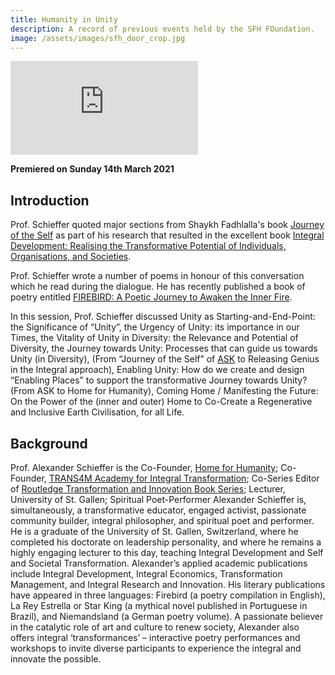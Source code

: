 ```yaml
---
title: Humanity in Unity
description: A record of previous events held by the SFH FOundation.
image: /assets/images/sfh_door_crop.jpg
---
```


<iframe class="video-frame" src="https://www.youtube.com/embed/EZGSFY7TJq0" title="YouTube video player" frameborder="0" allow="accelerometer; autoplay; clipboard-write; encrypted-media; gyroscope; picture-in-picture" allowfullscreen></iframe>

**Premiered on Sunday 14th March 2021**

## Introduction

Prof. Schieffer quoted major sections from Shaykh Fadhlalla's book <a href="https://zahrapublications.pub/book-TheJourneyOfTheSelf.php#bookTitle" target="_blank">Journey of the Self</a> as part of his research that resulted in the excellent book <a href="https://www.amazon.com/Integral-Development-Transformative-Organisations-Transformation-ebook/dp/B01G2BGPY0/ref=sr_1_1?dchild=1&amp;keywords=integral+development+schieffer&amp;qid=1614863911&amp;sr=8-1" target="_blank">Integral Development: Realising the Transformative Potential of Individuals, Organisations, and Societies</a>.  

Prof. Schieffer wrote a number of poems in honour of this conversation which he read during the dialogue. He has recently published a book of poetry entitled <a href="https://www.amazon.com/Firebird-Alexander-Schieffer/dp/2956051709/ref=sr_1_1?dchild=1&amp;keywords=firebird+schieffer&amp;qid=1614864040&amp;sr=8-1" target="_blank">FIREBIRD: A Poetic Journey to Awaken the Inner Fire</a>.  

In this session, Prof. Schieffer discussed Unity as Starting-and-End-Point: the Significance of “Unity”, the Urgency of Unity: its importance in our Times, the Vitality of Unity in Diversity: the Relevance and Potential of Diversity, the Journey towards Unity: Processes that can guide us towards Unity (in Diversity), (From “Journey of the Self” of [ASK](../ask) to Releasing Genius in the Integral approach), Enabling Unity: How do we create and design “Enabling Places” to support the transformative Journey towards Unity? (From ASK to Home for Humanity), Coming Home / Manifesting the Future: On the Power of the (inner and outer) Home to Co-Create a Regenerative and Inclusive Earth Civilisation, for all Life.

## Background

Prof. Alexander Schieffer is the Co-Founder, <a href="https://www.homeforhumanity.earth" target="_blank" rel="noopener noreferrer">Home for Humanity</a>; Co-Founder, <a href="http://www.trans-4-m.com/" target="_blank" rel="noopener noreferrer">TRANS4M Academy for Integral Transformation</a>; Co-Series Editor of <a href="https://www.trans-4-m.com/transformation-innovation-book-series/" target="_blank" rel="noopener noreferrer">Routledge Transformation and Innovation Book Series</a>; Lecturer, University of St. Gallen; Spiritual Poet-Performer Alexander Schieffer is, simultaneously, a transformative educator, engaged activist, passionate community builder, integral philosopher, and spiritual poet and performer. He is a graduate of the University of St. Gallen, Switzerland, where he completed his doctorate on leadership personality, and where he remains a highly engaging lecturer to this day, teaching Integral Development and Self and Societal Transformation. Alexander’s applied academic publications include Integral Development, Integral Economics, Transformation Management, and Integral Research and Innovation. His literary publications have appeared in three languages: Firebird (a poetry compilation in English), La Rey Estrella or Star King (a mythical novel published in Portuguese in Brazil), and Niemandsland (a German poetry volume). A passionate believer in the catalytic role of art and culture to renew society, Alexander also offers integral ‘transformances’ – interactive poetry performances and workshops to invite diverse participants to experience the integral and innovate the possible.